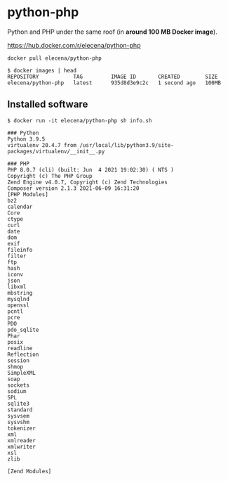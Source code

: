 python-php
==========

Python and PHP under the same roof (in **around 100 MB Docker image**).

https://hub.docker.com/r/elecena/python-php

```
docker pull elecena/python-php
```

```
$ docker images | head
REPOSITORY           TAG         IMAGE ID       CREATED        SIZE
elecena/python-php   latest      935d8d3e9c2c   1 second ago   100MB
```

## Installed software

```
$ docker run -it elecena/python-php sh info.sh

### Python
Python 3.9.5
virtualenv 20.4.7 from /usr/local/lib/python3.9/site-packages/virtualenv/__init__.py

### PHP
PHP 8.0.7 (cli) (built: Jun  4 2021 19:02:30) ( NTS )
Copyright (c) The PHP Group
Zend Engine v4.0.7, Copyright (c) Zend Technologies
Composer version 2.1.3 2021-06-09 16:31:20
[PHP Modules]
bz2
calendar
Core
ctype
curl
date
dom
exif
fileinfo
filter
ftp
hash
iconv
json
libxml
mbstring
mysqlnd
openssl
pcntl
pcre
PDO
pdo_sqlite
Phar
posix
readline
Reflection
session
shmop
SimpleXML
soap
sockets
sodium
SPL
sqlite3
standard
sysvsem
sysvshm
tokenizer
xml
xmlreader
xmlwriter
xsl
zlib

[Zend Modules]
```
